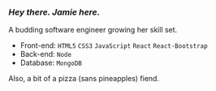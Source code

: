 ### *Hey there. Jamie here.*

A budding software engineer growing her skill set.

- Front-end: `HTML5` `CSS3` `JavaScript` `React` `React-Bootstrap`
- Back-end: `Node`
- Database: `MongoDB`

Also, a bit of a pizza (sans pineapples) fiend.

<!--
**jyaymie/jyaymie** is a ✨ _special_ ✨ repository because its `README.md` (this file) appears on your GitHub profile.

Here are some ideas to get you started:

- 🔭 I’m currently working on ...
- 🌱 I’m currently learning ...
- 👯 I’m looking to collaborate on ...
- 🤔 I’m looking for help with ...
- 💬 Ask me about ...
- 📫 How to reach me: ...
- 😄 Pronouns: ...
- ⚡ Fun fact: ...
-->
